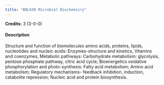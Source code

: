 ```yaml
---
title: "BBL830 Microbial Biochemisry"
---
```

**Credits:** 3 (3-0-0)

#### Description
Structure and function of biomolecules amino acids, proteins, lipids, nucleotides and nucleic acids: Enzymes-structure and kinetics, Vitamins and coenzymes, Metabolic pathways: Carbohydrate metabolism: glycolysis, pentose phosphate pathway, citric acid cycle; Bioenergetics oxidative phosphorylation and photo-synthesis: Fatty acid metabolism; Amino acid metabolism; Regulatory mechanisms- feedback inhibition, induction, catabolite repression; Nucleic acid and protein biosynthesis.